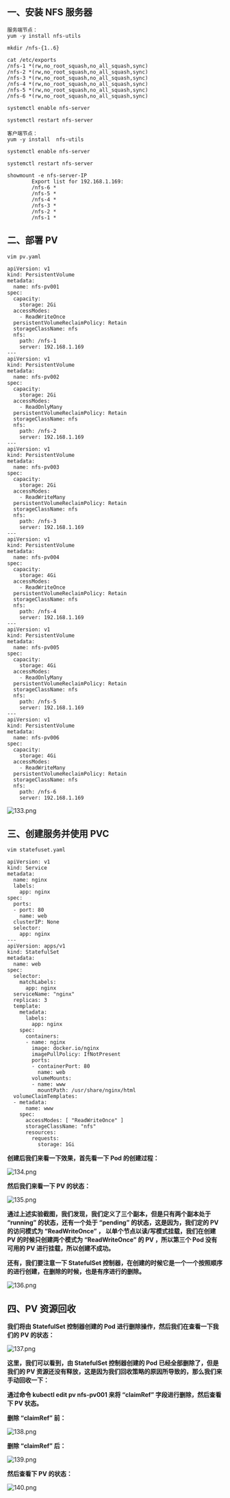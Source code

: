 ## 一、安装 NFS 服务器

```
服务端节点：
yum -y install nfs-utils

mkdir /nfs-{1..6}

cat /etc/exports
/nfs-1 *(rw,no_root_squash,no_all_squash,sync)
/nfs-2 *(rw,no_root_squash,no_all_squash,sync)
/nfs-3 *(rw,no_root_squash,no_all_squash,sync)
/nfs-4 *(rw,no_root_squash,no_all_squash,sync)
/nfs-5 *(rw,no_root_squash,no_all_squash,sync)
/nfs-6 *(rw,no_root_squash,no_all_squash,sync)

systemctl enable nfs-server

systemctl restart nfs-server

客户端节点：
yum -y install  nfs-utils

systemctl enable nfs-server

systemctl restart nfs-server

showmount -e nfs-server-IP 
		Export list for 192.168.1.169:
		/nfs-6 *
		/nfs-5 *
		/nfs-4 *
		/nfs-3 *
		/nfs-2 *
		/nfs-1 *
```

## 二、部署 PV

```
vim pv.yaml

apiVersion: v1
kind: PersistentVolume
metadata:
  name: nfs-pv001
spec:
  capacity:
    storage: 2Gi
  accessModes:
    - ReadWriteOnce
  persistentVolumeReclaimPolicy: Retain
  storageClassName: nfs
  nfs:
    path: /nfs-1
    server: 192.168.1.169
---
apiVersion: v1
kind: PersistentVolume
metadata:
  name: nfs-pv002
spec:
  capacity:
    storage: 2Gi
  accessModes:
    - ReadOnlyMany
  persistentVolumeReclaimPolicy: Retain
  storageClassName: nfs
  nfs:
    path: /nfs-2
    server: 192.168.1.169
---
apiVersion: v1
kind: PersistentVolume
metadata:
  name: nfs-pv003
spec:
  capacity:
    storage: 2Gi
  accessModes:
    - ReadWriteMany
  persistentVolumeReclaimPolicy: Retain
  storageClassName: nfs
  nfs:
    path: /nfs-3
    server: 192.168.1.169
---
apiVersion: v1
kind: PersistentVolume
metadata:
  name: nfs-pv004
spec:
  capacity:
    storage: 4Gi
  accessModes:
    - ReadWriteOnce
  persistentVolumeReclaimPolicy: Retain
  storageClassName: nfs
  nfs:
    path: /nfs-4
    server: 192.168.1.169
---
apiVersion: v1
kind: PersistentVolume
metadata:
  name: nfs-pv005
spec:
  capacity:
    storage: 4Gi
  accessModes:
    - ReadOnlyMany
  persistentVolumeReclaimPolicy: Retain
  storageClassName: nfs
  nfs:
    path: /nfs-5
    server: 192.168.1.169
---
apiVersion: v1
kind: PersistentVolume
metadata:
  name: nfs-pv006
spec:
  capacity:
    storage: 4Gi
  accessModes:
    - ReadWriteMany
  persistentVolumeReclaimPolicy: Retain
  storageClassName: nfs
  nfs:
    path: /nfs-6
    server: 192.168.1.169
```

![133.png](https://www.zutuanxue.com:8000/static/media/images/2020/10/10/1602333388771.png)

## 三、创建服务并使用 PVC

```
vim statefuset.yaml

apiVersion: v1
kind: Service
metadata:
  name: nginx
  labels:
    app: nginx
spec:
  ports:
  - port: 80
    name: web
  clusterIP: None
  selector:
    app: nginx
---
apiVersion: apps/v1
kind: StatefulSet
metadata:
  name: web
spec:
  selector:
    matchLabels:
      app: nginx
  serviceName: "nginx"
  replicas: 3
  template:
    metadata:
      labels:
        app: nginx
    spec:
      containers:
      - name: nginx
        image: docker.io/nginx
        imagePullPolicy: IfNotPresent
        ports:
        - containerPort: 80
          name: web
        volumeMounts:
        - name: www
          mountPath: /usr/share/nginx/html
  volumeClaimTemplates:
  - metadata:
      name: www
    spec:
      accessModes: [ "ReadWriteOnce" ]
      storageClassName: "nfs"
      resources:
        requests:
          storage: 1Gi
```

**创建后我们来看一下效果，首先看一下 Pod 的创建过程：**

![134.png](https://www.zutuanxue.com:8000/static/media/images/2020/10/10/1602333411919.png)

**然后我们来看一下 PV 的状态：**

![135.png](https://www.zutuanxue.com:8000/static/media/images/2020/10/10/1602333425856.png)

**通过上述实验截图，我们发现，我们定义了三个副本，但是只有两个副本处于 “running” 的状态，还有一个处于 “pending” 的状态，这是因为，我们定的 PV 的访问模式为 “ReadWriteOnce” ， 以单个节点以读/写模式挂载，我们在创建PV 的时候只创建两个模式为 “ReadWriteOnce” 的 PV ，所以第三个 Pod 没有可用的 PV 进行挂载，所以创建不成功。**

**还有，我们要注意一下 StatefulSet 控制器，在创建的时候它是一个一个按照顺序的进行创建，在删除的时候，也是有序进行的删除。**

![136.png](https://www.zutuanxue.com:8000/static/media/images/2020/10/10/1602333435093.png)

## 四、PV 资源回收


**我们将由 StatefulSet 控制器创建的 Pod 进行删除操作，然后我们在查看一下我们的 PV 的状态：**

![137.png](https://www.zutuanxue.com:8000/static/media/images/2020/10/10/1602333469163.png)

**这里，我们可以看到，由 StatefulSet 控制器创建的 Pod 已经全部删除了，但是我们的 PV 资源还没有释放，这是因为我们回收策略的原因所导致的，那么我们来手动回收一下：**

**通过命令 kubectl edit pv nfs-pv001 来将 “claimRef” 字段进行删除，然后查看下 PV 状态。**

**删除 “claimRef” 前：**

![138.png](https://www.zutuanxue.com:8000/static/media/images/2020/10/10/1602333475486.png)

**删除 “claimRef” 后：**

![139.png](https://www.zutuanxue.com:8000/static/media/images/2020/10/10/1602333481556.png)

**然后查看下 PV 的状态：**

![140.png](https://www.zutuanxue.com:8000/static/media/images/2020/10/10/1602333488156.png)
